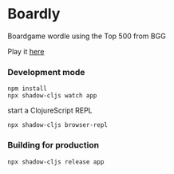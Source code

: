 # Boardly

Boardgame wordle using the Top 500 from BGG

Play it [here](https://public-cool-wind-6543.fly.dev/)

### Development mode
```
npm install
npx shadow-cljs watch app
```
start a ClojureScript REPL
```
npx shadow-cljs browser-repl
```
### Building for production

```
npx shadow-cljs release app
```
